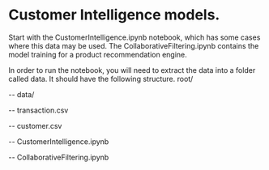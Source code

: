 # Customer Intelligence models.

Start with the CustomerIntelligence.ipynb notebook, which has some cases where this data may be used.
The CollaborativeFiltering.ipynb contains the model training for a product recommendation engine.

In order to run the notebook, you will need to extract the data into a folder called data.
It should have the following structure.
root/

-- data/

  -- transaction.csv

  -- customer.csv

-- CustomerIntelligence.ipynb

-- CollaborativeFiltering.ipynb

